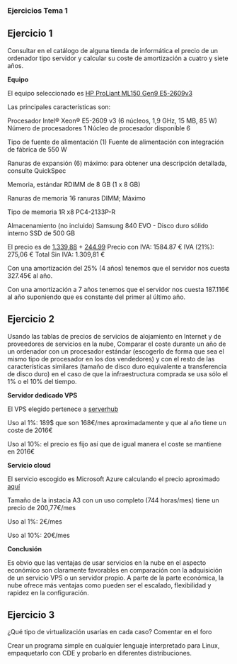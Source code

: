 ### Ejercicios Tema 1

## Ejercicio 1

Consultar en el catálogo de alguna tienda de informática el precio de un ordenador tipo servidor y calcular su coste de amortización a cuatro y siete años.

**Equipo**

El equipo seleccionado es [HP ProLiant ML150 Gen9 E5-2609v3](http://www8.hp.com/es/es/products/proliant-servers/product-detail.html?oid=7183204)


Las principales características son:

Procesador
    	Intel® Xeon® E5-2609 v3 (6 núcleos, 1,9 GHz, 15 MB, 85 W) 
	Número de procesadores 1
	Núcleo de procesador disponible 6 

Tipo de fuente de alimentación
	(1) Fuente de alimentación con integración de fábrica de 550 W 

Ranuras de expansión
	(6) máximo: para obtener una descripción detallada, consulte QuickSpec


Memoria, estándar
    	RDIMM de 8 GB (1 x 8 GB) 

Ranuras de memoria
    	16 ranuras DIMM; Máximo 

Tipo de memoria
	1R x8 PC4-2133P-R

Almacenamiento (no incluido)
	Samsung 840 EVO - Disco duro sólido interno SSD de 500 GB


El precio es de [1.339,88](http://www.amazon.es/HP-ProLiant-E5-2609v3-Non-hot-Server/dp/B00QX4XMLQ/ref=sr_1_4?s=computers&ie=UTF8&qid=1443985044&sr=1-4&keywords=hp+proliant#productDetails) + [244.99](http://www.amazon.es/dp/B00E3W19MO/ref=asc_df_B00E3W19MO29223280/?tag=googshopes-21&creative=24514&creativeASIN=B00E3W19MO&linkCode=df0)
Precio con IVA: 1584.87 € 
IVA (21%): 275,06 €
Total Sin IVA: 1.309,81 €

Con una amortización del 25% (4 años) tenemos que el servidor nos cuesta 327.45€ al año.

Con una amortización a 7 años tenemos que el servidor nos cuesta 187.116€ al año suponiendo que es constante del primer al último año.

## Ejercicio 2

Usando las tablas de precios de servicios de alojamiento en Internet y de proveedores de servicios en la nube, Comparar el coste durante un año de un ordenador con un procesador estándar (escogerlo de forma que sea el mismo tipo de procesador en los dos vendedores) y con el resto de las características similares (tamaño de disco duro equivalente a transferencia de disco duro) en el caso de que la infraestructura comprada se usa sólo el 1% o el 10% del tiempo.

**Servidor dedicado VPS**

El VPS elegido pertenece a [serverhub](https://my.serverhub.com/cart.php?a=add&pid=629&_ga=1.137224563.236627008.1443994975)

Uso al 1%: 189$ que son 168€/mes aproximadamente y que al año tiene un coste de 2016€

Uso al 10%: el precio es fijo así que de igual manera el coste se mantiene en 2016€

**Servicio cloud**

El servicio escogido es Microsoft Azure calculando el precio aproximado [aquí](https://azure.microsoft.com/es-es/pricing/calculator/)

Tamaño de la instacia A3 con un uso completo (744 horas/mes) tiene un precio de 200,77€/mes

Uso al 1%: 2€/mes

Uso al 10%: 20€/mes

**Conclusión**

Es obvio que las ventajas de usar servicios en la nube en el aspecto económico son claramente favorables en comparación con la adquisición de un servicio VPS o un servidor propio.
A parte de la parte económica, la nube ofrece más ventajas como pueden ser el escalado, flexibilidad y rapidez en la configuración.

## Ejercicio 3

¿Qué tipo de virtualización usarías en cada caso? Comentar en el foro

Crear un programa simple en cualquier lenguaje interpretado para Linux, empaquetarlo con CDE y probarlo en diferentes distribuciones.

